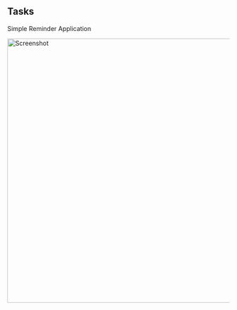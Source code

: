 ## Tasks

Simple Reminder Application


<img src="https://github.com/naz013/tasks/raw/master/data/scr_main.png" width="600" alt="Screenshot">
